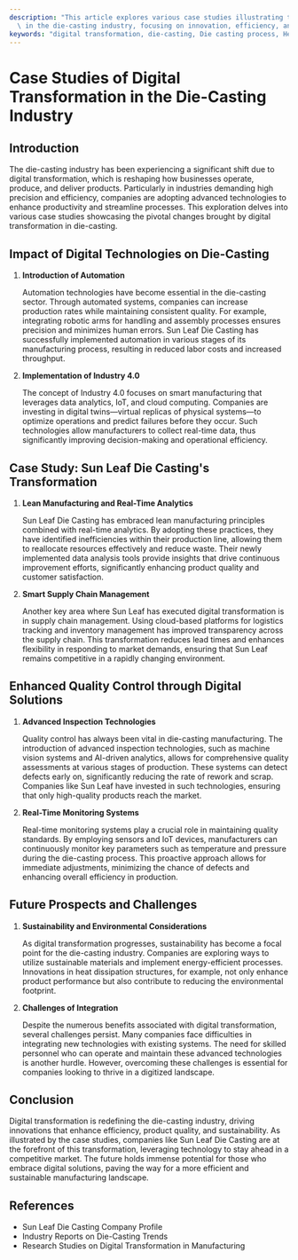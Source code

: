 ```yaml
---
description: "This article explores various case studies illustrating the impact of digital transformation\
  \ in the die-casting industry, focusing on innovation, efficiency, and future prospects."
keywords: "digital transformation, die-casting, Die casting process, Heat dissipation performance"
---
```

# Case Studies of Digital Transformation in the Die-Casting Industry

## Introduction

The die-casting industry has been experiencing a significant shift due to digital transformation, which is reshaping how businesses operate, produce, and deliver products. Particularly in industries demanding high precision and efficiency, companies are adopting advanced technologies to enhance productivity and streamline processes. This exploration delves into various case studies showcasing the pivotal changes brought by digital transformation in die-casting.

## Impact of Digital Technologies on Die-Casting

1. **Introduction of Automation**
   
   Automation technologies have become essential in the die-casting sector. Through automated systems, companies can increase production rates while maintaining consistent quality. For example, integrating robotic arms for handling and assembly processes ensures precision and minimizes human errors. Sun Leaf Die Casting has successfully implemented automation in various stages of its manufacturing process, resulting in reduced labor costs and increased throughput.

2. **Implementation of Industry 4.0**

   The concept of Industry 4.0 focuses on smart manufacturing that leverages data analytics, IoT, and cloud computing. Companies are investing in digital twins—virtual replicas of physical systems—to optimize operations and predict failures before they occur. Such technologies allow manufacturers to collect real-time data, thus significantly improving decision-making and operational efficiency.

## Case Study: Sun Leaf Die Casting's Transformation

1. **Lean Manufacturing and Real-Time Analytics**

   Sun Leaf Die Casting has embraced lean manufacturing principles combined with real-time analytics. By adopting these practices, they have identified inefficiencies within their production line, allowing them to reallocate resources effectively and reduce waste. Their newly implemented data analysis tools provide insights that drive continuous improvement efforts, significantly enhancing product quality and customer satisfaction.

2. **Smart Supply Chain Management**

   Another key area where Sun Leaf has executed digital transformation is in supply chain management. Using cloud-based platforms for logistics tracking and inventory management has improved transparency across the supply chain. This transformation reduces lead times and enhances flexibility in responding to market demands, ensuring that Sun Leaf remains competitive in a rapidly changing environment.

## Enhanced Quality Control through Digital Solutions

1. **Advanced Inspection Technologies**

   Quality control has always been vital in die-casting manufacturing. The introduction of advanced inspection technologies, such as machine vision systems and AI-driven analytics, allows for comprehensive quality assessments at various stages of production. These systems can detect defects early on, significantly reducing the rate of rework and scrap. Companies like Sun Leaf have invested in such technologies, ensuring that only high-quality products reach the market.

2. **Real-Time Monitoring Systems**

   Real-time monitoring systems play a crucial role in maintaining quality standards. By employing sensors and IoT devices, manufacturers can continuously monitor key parameters such as temperature and pressure during the die-casting process. This proactive approach allows for immediate adjustments, minimizing the chance of defects and enhancing overall efficiency in production.

## Future Prospects and Challenges

1. **Sustainability and Environmental Considerations**

   As digital transformation progresses, sustainability has become a focal point for the die-casting industry. Companies are exploring ways to utilize sustainable materials and implement energy-efficient processes. Innovations in heat dissipation structures, for example, not only enhance product performance but also contribute to reducing the environmental footprint. 

2. **Challenges of Integration**

   Despite the numerous benefits associated with digital transformation, several challenges persist. Many companies face difficulties in integrating new technologies with existing systems. The need for skilled personnel who can operate and maintain these advanced technologies is another hurdle. However, overcoming these challenges is essential for companies looking to thrive in a digitized landscape.

## Conclusion

Digital transformation is redefining the die-casting industry, driving innovations that enhance efficiency, product quality, and sustainability. As illustrated by the case studies, companies like Sun Leaf Die Casting are at the forefront of this transformation, leveraging technology to stay ahead in a competitive market. The future holds immense potential for those who embrace digital solutions, paving the way for a more efficient and sustainable manufacturing landscape. 

## References

- Sun Leaf Die Casting Company Profile
- Industry Reports on Die-Casting Trends
- Research Studies on Digital Transformation in Manufacturing
